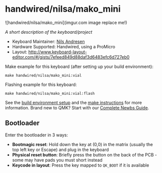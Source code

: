 # handwired/nilsa/mako_mini

![handwired/nilsa/mako_mini](imgur.com image replace me!)

*A short description of the keyboard/project*

* Keyboard Maintainer: [Nils Andresen](https://github.com/nils-a)
* Hardware Supported: Handwired, using a ProMicro
* Layout: http://www.keyboard-layout-editor.com/#/gists/7efeed849d88daf3d6483efc6d727eb0

Make example for this keyboard (after setting up your build environment):

    make handwired/nilsa/mako_mini:vial

Flashing example for this keyboard:

    make handwired/nilsa/mako_mini:vial:flash

See the [build environment setup](https://docs.qmk.fm/#/getting_started_build_tools) and the [make instructions](https://docs.qmk.fm/#/getting_started_make_guide) for more information. Brand new to QMK? Start with our [Complete Newbs Guide](https://docs.qmk.fm/#/newbs).

## Bootloader

Enter the bootloader in 3 ways:

* **Bootmagic reset**: Hold down the key at (0,0) in the matrix (usually the top left key or Escape) and plug in the keyboard
* **Physical reset button**: Briefly press the button on the back of the PCB - some may have pads you must short instead
* **Keycode in layout**: Press the key mapped to `QK_BOOT` if it is available
